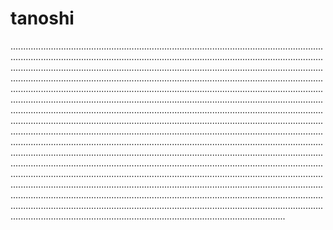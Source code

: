 # tanoshi
.............................................................................................................................................................................................................................................................................................................................................................................................................................................................................................................................................................................................................................................................................................................................................................................................................................................................................................................................................................................................................................................................................................................................................................................................................................................................................................................................................................................................................................................................................................................................................................................................................................................................................................................................................................................................................................................................................................................................................................................................................................................................................................................................................................................